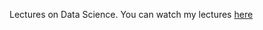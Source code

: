 Lectures on Data Science. You can watch my lectures  [here](https://www.youtube.com/playlist?list=PLc6AmvC5Zybw98PjPml2Ke1_MkHJwLYIW)


```
